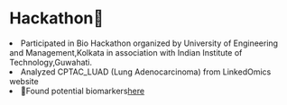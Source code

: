 # Hackathon🧪
 <li>Participated in Bio Hackathon organized by University of Engineering and Management,Kolkata in association with Indian Institute of Technology,Guwahati.</li> 
    <li> Analyzed CPTAC_LUAD (Lung Adenocarcinoma) from LinkedOmics website </li></li>
    <li>🧬Found potential biomarkers<a href="https://github.com/VarshaS-37/Bio_Hackathon/blob/main/Biomarker%20Discovery%20for%20Lung%20Adenocarcinoma%20Using%20the%20CPTAC_LUAD_.pdf" target="_blank">here</a></li>
    
 </ul>
</div>
